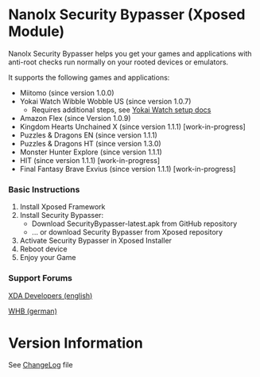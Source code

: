 # Nanolx Security Bypasser (Xposed Module)

Nanolx Security Bypasser helps you get your games and applications with
anti-root checks run normally on your rooted devices or emulators.

It supports the following games and applications:
- Miitomo (since version 1.0.0)
- Yokai Watch Wibble Wobble US (since version 1.0.7)
    - Requires additional steps, see [Yokai Watch setup docs](YokaiWatchWibbleWobble.md)
- Amazon Flex (since Version 1.0.9)
- Kingdom Hearts Unchained X (since version 1.1.1) [work-in-progress]
- Puzzles & Dragons EN (since version 1.1.1)
- Puzzles & Dragons HT (since version 1.3.0)
- Monster Hunter Explore (since version 1.1.1)
- HIT (since version 1.1.1) [work-in-progress]
- Final Fantasy Brave Exvius (since version 1.1.1) [work-in-progress]

### Basic Instructions
1. Install Xposed Framework
1. Install Security Bypasser:
    - Download SecurityBypasser-latest.apk from GitHub repository
    - ... or download Security Bypasser from Xposed repository
1. Activate Security Bypasser in Xposed Installer
1. Reboot device
1. Enjoy your Game

### Support Forums

[XDA Developers (english)](http://forum.xda-developers.com/xposed/modules/xposed-miitomo-security-bypasser-t3377941)

[WHB (german)](http://forum.wii-homebrew.com/index.php/Thread/56321-Xposed-Security-Bypasser-Miitomo-YWWWUS-Poke-Jukebox)

# Version Information

See [ChangeLog](ChangeLog.md) file
